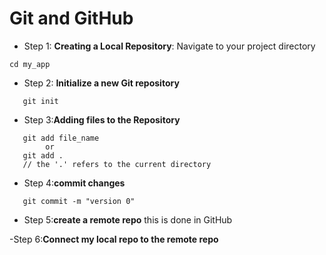 # Git and GitHub

- Step 1: **Creating a Local Repository**:
Navigate to your project directory
```
cd my_app
```
- Step 2: **Initialize a new Git repository**
```
   git init
```
- Step 3:**Adding files to the Repository**
```
   git add file_name
        or
   git add .
   // the '.' refers to the current directory     
```
- Step 4:**commit changes**
```
   git commit -m "version 0"   
```
- Step 5:**create a remote repo**
this is done in GitHub

-Step 6:**Connect my local repo to the remote repo**
